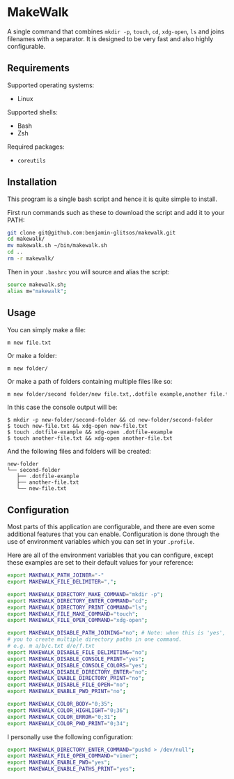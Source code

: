 # MakeWalk

A single command that combines `mkdir -p`, `touch`, `cd`, `xdg-open`, `ls` and joins filenames with a separator. It is designed to be very fast and also highly configurable.

## Requirements

Supported operating systems:

* Linux

Supported shells:

* Bash
* Zsh

Required packages:

* `coreutils`

## Installation

This program is a single bash script and hence it is quite simple to install.

First run commands such as these to download the script and add it to your PATH:

```bash
git clone git@github.com:benjamin-glitsos/makewalk.git
cd makewalk/
mv makewalk.sh ~/bin/makewalk.sh
cd ..
rm -r makewalk/
```

Then in your `.bashrc` you will source and alias the script:

```bash
source makewalk.sh;
alias m="makewalk";
```

## Usage

You can simply make a file:

```
m new file.txt
```

Or make a folder:

```
m new folder/
```

Or make a path of folders containing multiple files like so:

```bash
m new folder/second folder/new file.txt,.dotfile example,another file.txt
```

In this case the console output will be:

```
$ mkdir -p new-folder/second-folder && cd new-folder/second-folder
$ touch new-file.txt && xdg-open new-file.txt
$ touch .dotfile-example && xdg-open .dotfile-example
$ touch another-file.txt && xdg-open another-file.txt
```

And the following files and folders will be created:

```
new-folder
└── second-folder
   ├── .dotfile-example
   ├── another-file.txt
   └── new-file.txt
```

## Configuration

Most parts of this application are configurable, and there are even some additional features that you can enable. Configuration is done through the use of environment variables which you can set in your `.profile`.

Here are all of the environment variables that you can configure, except these examples are set to their default values for your reference:

```bash
export MAKEWALK_PATH_JOINER="-"
export MAKEWALK_FILE_DELIMITER=",";

export MAKEWALK_DIRECTORY_MAKE_COMMAND="mkdir -p";
export MAKEWALK_DIRECTORY_ENTER_COMMAND="cd";
export MAKEWALK_DIRECTORY_PRINT_COMMAND="ls";
export MAKEWALK_FILE_MAKE_COMMAND="touch";
export MAKEWALK_FILE_OPEN_COMMAND="xdg-open";

export MAKEWALK_DISABLE_PATH_JOINING="no"; # Note: when this is 'yes', it allows
# you to create multiple directory paths in one command.
# e.g. m a/b/c.txt d/e/f.txt
export MAKEWALK_DISABLE_FILE_DELIMITING="no";
export MAKEWALK_DISABLE_CONSOLE_PRINT="yes";
export MAKEWALK_DISABLE_CONSOLE_COLORS="yes";
export MAKEWALK_DISABLE_DIRECTORY_ENTER="no";
export MAKEWALK_ENABLE_DIRECTORY_PRINT="no";
export MAKEWALK_DISABLE_FILE_OPEN="no";
export MAKEWALK_ENABLE_PWD_PRINT="no";

export MAKEWALK_COLOR_BODY="0;35";
export MAKEWALK_COLOR_HIGHLIGHT="0;36";
export MAKEWALK_COLOR_ERROR="0;31";
export MAKEWALK_COLOR_PWD_PRINT="0;34";
```

I personally use the following configuration:

```bash
export MAKEWALK_DIRECTORY_ENTER_COMMAND="pushd > /dev/null";
export MAKEWALK_FILE_OPEN_COMMAND="vimer";
export MAKEWALK_ENABLE_PWD="yes";
export MAKEWALK_ENABLE_PATHS_PRINT="yes";
```
